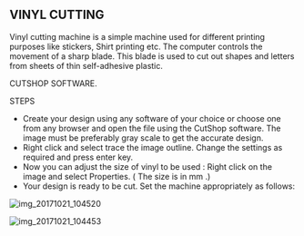 
## VINYL CUTTING

Vinyl cutting machine is a simple machine used for different printing purposes like stickers, Shirt printing etc. The computer controls the movement of a sharp blade. This blade is used to cut out shapes and letters from sheets of thin self-adhesive plastic.

CUTSHOP SOFTWARE.

STEPS

- Create your design using any software of your choice or choose one from any browser and open the file using the CutShop software. The image must be preferably gray scale to get the accurate design.
- Right click and select trace the image outline. Change the settings as required and press enter key.
- Now you can adjust the size of vinyl to be used : Right click on the image and select Properties. ( The size is in mm .)
- Your design is ready to be cut. Set the machine appropriately as follows:

![img_20171021_104520](https://user-images.githubusercontent.com/32714429/31848449-379b6d88-b5e8-11e7-8c3d-98f555562107.jpg)

![img_20171021_104453](https://user-images.githubusercontent.com/32714429/31848457-6860a19a-b5e8-11e7-89f1-b200529d9aba.jpg)



